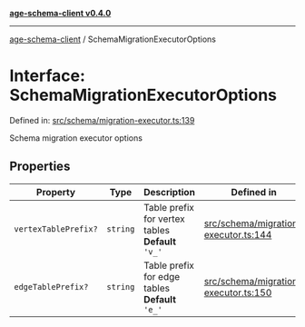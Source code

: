[**age-schema-client v0.4.0**](../index.md)

***

[age-schema-client](../index.md) / SchemaMigrationExecutorOptions

# Interface: SchemaMigrationExecutorOptions

Defined in: [src/schema/migration-executor.ts:139](https://github.com/standardbeagle/ageSchemaClient/blob/main/src/schema/migration-executor.ts#L139)

Schema migration executor options

## Properties

| Property | Type | Description | Defined in |
| ------ | ------ | ------ | ------ |
| <a id="vertextableprefix"></a> `vertexTablePrefix?` | `string` | Table prefix for vertex tables **Default** `'v_'` | [src/schema/migration-executor.ts:144](https://github.com/standardbeagle/ageSchemaClient/blob/main/src/schema/migration-executor.ts#L144) |
| <a id="edgetableprefix"></a> `edgeTablePrefix?` | `string` | Table prefix for edge tables **Default** `'e_'` | [src/schema/migration-executor.ts:150](https://github.com/standardbeagle/ageSchemaClient/blob/main/src/schema/migration-executor.ts#L150) |
